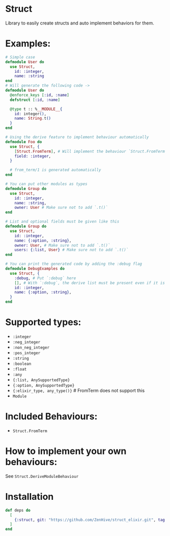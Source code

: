 # Struct

<!-- Struct Module Doc Separator !-->
Library to easily create structs and auto implement behaviors for them.

# Examples:

```elixir
# Simple case
defmodule User do
  use Struct,
    id: :integer,
    name: :string
end
# Will generate the following code ->
defmodule User do
  @enforce_keys [:id, :name]
  defstruct [:id, :name]

  @type t :: %__MODULE__{
    id: integer(),
    name: String.t()
  }
end
```

```elixir
# Using the derive feature to implement behaviour automatically
defmodule Foo do
  use Struct, {
    [Struct.FromTerm], # Will implement the behaviour `Struct.FromTerm` automatically
    field: :integer,
  }

  # from_term/1 is generated automatically
end
```

```elixir
# You can put other modules as types
defmodule Group do
  use Struct,
    id: :integer,
    name: :string,
    owner: User # Make sure not to add `.t()`
end
```

```elixir
# List and optional fields must be given like this
defmodule Group do
  use Struct,
    id: :integer,
    name: {:option, :string},
    owner: User, # Make sure not to add `.t()`
    users: {:list, User} # Make sure not to add `.t()`
end
```

```elixir
# You can print the generated code by adding the :debug flag
defmodule DebugExamples do
  use Struct, {
    :debug, # Put `:debug` here
    [], # With `:debug`, the derive list must be present even if it is empty
    id: :integer,
    name: {:option, :string},
  }
end
```

# Supported types:

- `:integer`
- `:neg_integer`
- `:non_neg_integer`
- `:pos_integer`
- `:string`
- `:boolean`
- `:float`
- `:any`
- `{:list, AnySupportedType}`
- `{:option, AnySupportedType}`
- `{:elixir_type, any_type()}` # FromTerm does not support this
- `Module`

# Included Behaviours:

- `Struct.FromTerm`

# How to implement your own behaviours:

See `Struct.DeriveModuleBehaviour`

# Installation

```elixir
def deps do
  [
    {:struct, git: "https://github.com/ZenHive/struct_elixir.git", tag: "v0.3.0"},
  ]
end
```

<!-- Struct Module Doc Separator !-->
